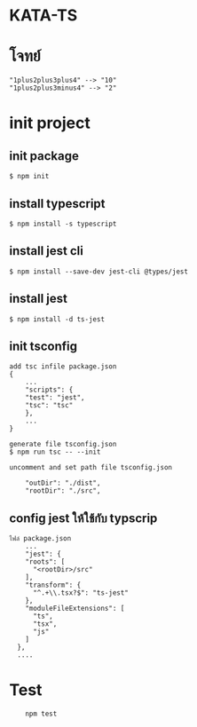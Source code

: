 # KATA-TS
# โจทย์
```
"1plus2plus3plus4" --> "10"
"1plus2plus3minus4" --> "2"
```

# init project

## init package
```
$ npm init
```

## install typescript
```
$ npm install -s typescript
```

## install jest cli
```
$ npm install --save-dev jest-cli @types/jest
```

## install jest
```
$ npm install -d ts-jest
```

## init tsconfig
```
add tsc infile package.json
{
    ...
    "scripts": {
    "test": "jest",
    "tsc": "tsc"
    },
    ...
}

generate file tsconfig.json
$ npm run tsc -- --init

uncomment and set path file tsconfig.json

    "outDir": "./dist",
    "rootDir": "./src",
```

## config jest ให้ใช้กับ typscrip

```
ไฟล์ package.json
    ...
    "jest": {
    "roots": [
      "<rootDir>/src"
    ],
    "transform": {
      "^.+\\.tsx?$": "ts-jest"
    },
    "moduleFileExtensions": [
      "ts",
      "tsx",
      "js"
    ]
  },
  ....
```

# Test

```
    npm test
```
